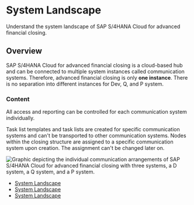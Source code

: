 <!-- loio3b9f341b96864674b22e11925cb6a6bb -->

# System Landscape

Understand the system landscape of SAP S/4HANA Cloud for advanced financial closing.



<a name="loio3b9f341b96864674b22e11925cb6a6bb__section_x4j_hjp_psb"/>

## Overview

SAP S/4HANA Cloud for advanced financial closing is a cloud-based hub and can be connected to multiple system instances called communication systems. Therefore, advanced financial closing is only **one instance**. There is no separation into different instances for Dev, Q, and P system.



### Content

All access and reporting can be controlled for each communication system individually.

Task list templates and task lists are created for specific communication systems and can't be transported to other communication systems. Nodes within the closing structure are assigned to a specific communication system upon creation. The assignment can't be changed later on.

![Graphic depicting the individual communication arrangements of SAP
							S/4HANA Cloud for advanced financial closing with three systems, a D
							system, a Q system, and a P system.](images/Image_Map_System_Landscape_DQP_053e366.png)

-   [System Landscape](system-landscape-3b9f341.md)
-   [System Landscape](system-landscape-3b9f341.md)
-   [System Landscape](system-landscape-3b9f341.md)

